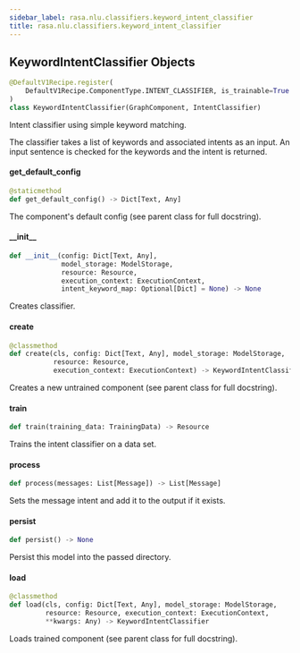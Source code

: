 ```yaml
---
sidebar_label: rasa.nlu.classifiers.keyword_intent_classifier
title: rasa.nlu.classifiers.keyword_intent_classifier
---
```

## KeywordIntentClassifier Objects

```python
@DefaultV1Recipe.register(
    DefaultV1Recipe.ComponentType.INTENT_CLASSIFIER, is_trainable=True
)
class KeywordIntentClassifier(GraphComponent, IntentClassifier)
```

Intent classifier using simple keyword matching.

The classifier takes a list of keywords and associated intents as an input.
An input sentence is checked for the keywords and the intent is returned.

#### get\_default\_config

```python
@staticmethod
def get_default_config() -> Dict[Text, Any]
```

The component&#x27;s default config (see parent class for full docstring).

#### \_\_init\_\_

```python
def __init__(config: Dict[Text, Any],
             model_storage: ModelStorage,
             resource: Resource,
             execution_context: ExecutionContext,
             intent_keyword_map: Optional[Dict] = None) -> None
```

Creates classifier.

#### create

```python
@classmethod
def create(cls, config: Dict[Text, Any], model_storage: ModelStorage,
           resource: Resource,
           execution_context: ExecutionContext) -> KeywordIntentClassifier
```

Creates a new untrained component (see parent class for full docstring).

#### train

```python
def train(training_data: TrainingData) -> Resource
```

Trains the intent classifier on a data set.

#### process

```python
def process(messages: List[Message]) -> List[Message]
```

Sets the message intent and add it to the output if it exists.

#### persist

```python
def persist() -> None
```

Persist this model into the passed directory.

#### load

```python
@classmethod
def load(cls, config: Dict[Text, Any], model_storage: ModelStorage,
         resource: Resource, execution_context: ExecutionContext,
         **kwargs: Any) -> KeywordIntentClassifier
```

Loads trained component (see parent class for full docstring).

